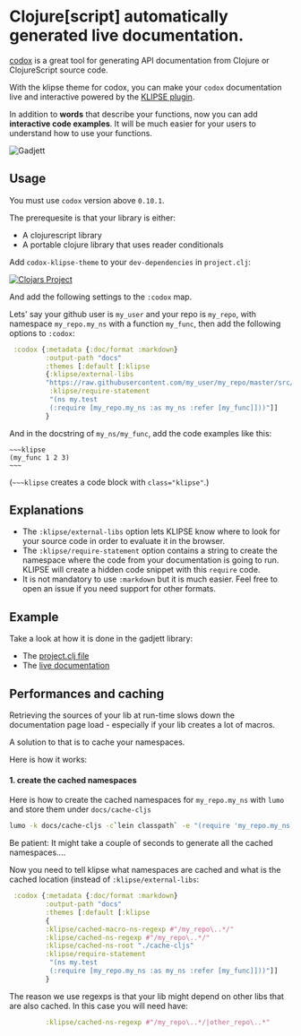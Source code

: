 # Clojure[script] automatically generated live documentation.


[codox](https://github.com/weavejester/codox) is a great tool for generating API documentation from Clojure or ClojureScript source code.

With the klipse theme for codox, you can make your `codox` documentation live and interactive powered by the 
[KLIPSE plugin](https://github.com/viebel/klipse).

In addition to **words** that describe your functions, now you can add **interactive code examples**. It will be much easier for your users to understand how to use your functions.

![Gadjett](https://github.com/viebel/codox-klipse-theme/raw/master/gadjett.gif)


## Usage

You must use `codox` version above `0.10.1`.


The prerequesite is that your library is either:

- A clojurescript library
- A portable clojure library that uses reader conditionals

Add `codox-klipse-theme` to your `dev-dependencies` in `project.clj`:

[![Clojars Project](https://img.shields.io/clojars/v/viebel/codox-klipse-theme.svg)](https://clojars.org/viebel/codox-klipse-theme)

And add the following settings to the `:codox` map.


Lets' say your github user is `my_user` and your repo is `my_repo`, 
with namespace `my_repo.my_ns` with a function `my_func`, then add 
the following options to `:codox`:

```clojure
 :codox {:metadata {:doc/format :markdown}
         :output-path "docs"
         :themes [:default [:klipse
         {:klipse/external-libs
         "https://raw.githubusercontent.com/my_user/my_repo/master/src/"
          :klipse/require-statement
          "(ns my.test
          (:require [my_repo.my_ns :as my_ns :refer [my_func]]))"]]
         }
```

And in the docstring of `my_ns/my_func`, add the code examples like this:

    ~~~klipse
    (my_func 1 2 3)
    ~~~

(`~~~klipse` creates a code block with `class="klipse"`.)

## Explanations

- The `:klipse/external-libs` option lets KLIPSE know where to look for your source code in order to evaluate it in the browser.
- The `:klipse/require-statement` option contains a string to create the namespace where the code from your documentation is going to run. KLIPSE will create a hidden code snippet with this `require` code.
- It is not mandatory to use `:markdown` but it is much easier. Feel free to open an issue if you need support for other formats.

## Example

Take a look at how it is done in the gadjett library:

- The [project.clj file](https://github.com/viebel/gadjett/blob/master/project.clj#L16-L25)
- The [live documentation](http://viebel.github.io/gadjett/gadjett.collections.html)


## Performances and caching

Retrieving the sources of your lib at run-time slows down the documentation page load - especially if your lib creates a lot of macros.

A solution to that is to cache your namespaces.

Here is how it works:

#### 1. create the cached namespaces

Here is how to create the cached namespaces for `my_repo.my_ns` with `lumo` and store them under `docs/cache-cljs`

```bash
lumo -k docs/cache-cljs -c`lein classpath` -e "(require 'my_repo.my_ns)"
```
Be patient: It might take a couple of seconds to generate all the cached namespaces....


Now you need to tell klipse what namespaces are cached and what is the cached location (instead of `:klipse/external-libs`:

```clojure
 :codox {:metadata {:doc/format :markdown}
         :output-path "docs"
         :themes [:default [:klipse
         {
         :klipse/cached-macro-ns-regexp #"/my_repo\..*/"
         :klipse/cached-ns-regexp #"/my_repo\..*/"
         :klipse/cached-ns-root "./cache-cljs"
         :klipse/require-statement
          "(ns my.test
          (:require [my_repo.my_ns :as my_ns :refer [my_func]]))"]]
         }
```

The reason we use regexps is that your lib might depend on other libs that are also cached. In this case you will need have:

```clojure
         :klipse/cached-ns-regexp #"/my_repo\..*/|other_repo\..*"
```

